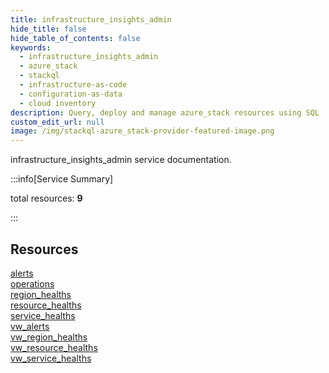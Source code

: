 ```yaml
---
title: infrastructure_insights_admin
hide_title: false
hide_table_of_contents: false
keywords:
  - infrastructure_insights_admin
  - azure_stack
  - stackql
  - infrastructure-as-code
  - configuration-as-data
  - cloud inventory
description: Query, deploy and manage azure_stack resources using SQL
custom_edit_url: null
image: /img/stackql-azure_stack-provider-featured-image.png
---
```


infrastructure_insights_admin service documentation.

:::info[Service Summary]

total resources: __9__  

:::

## Resources
<div class="row">
<div class="providerDocColumn">
<a href="/services/infrastructure_insights_admin/alerts/">alerts</a><br />
<a href="/services/infrastructure_insights_admin/operations/">operations</a><br />
<a href="/services/infrastructure_insights_admin/region_healths/">region_healths</a><br />
<a href="/services/infrastructure_insights_admin/resource_healths/">resource_healths</a><br />
<a href="/services/infrastructure_insights_admin/service_healths/">service_healths</a>
</div>
<div class="providerDocColumn">
<a href="/services/infrastructure_insights_admin/vw_alerts/">vw_alerts</a><br />
<a href="/services/infrastructure_insights_admin/vw_region_healths/">vw_region_healths</a><br />
<a href="/services/infrastructure_insights_admin/vw_resource_healths/">vw_resource_healths</a><br />
<a href="/services/infrastructure_insights_admin/vw_service_healths/">vw_service_healths</a>
</div>
</div>